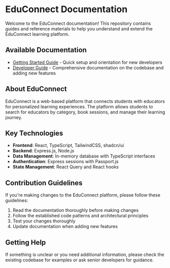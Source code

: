 # EduConnect Documentation

Welcome to the EduConnect documentation! This repository contains guides and reference materials to help you understand and extend the EduConnect learning platform.

## Available Documentation

- [Getting Started Guide](./Getting-Started.md) - Quick setup and orientation for new developers
- [Developer Guide](./EduConnect-Developer-Guide.md) - Comprehensive documentation on the codebase and adding new features

## About EduConnect

EduConnect is a web-based platform that connects students with educators for personalized learning experiences. The platform allows students to search for educators by category, book sessions, and manage their learning journey.

## Key Technologies

- **Frontend**: React, TypeScript, TailwindCSS, shadcn/ui
- **Backend**: Express.js, Node.js
- **Data Management**: In-memory database with TypeScript interfaces
- **Authentication**: Express sessions with Passport.js
- **State Management**: React Query and React hooks

## Contribution Guidelines

If you're making changes to the EduConnect platform, please follow these guidelines:

1. Read the documentation thoroughly before making changes
2. Follow the established code patterns and architectural principles
3. Test your changes thoroughly
4. Update documentation when adding new features

## Getting Help

If something is unclear or you need additional information, please check the existing codebase for examples or ask senior developers for guidance.